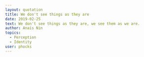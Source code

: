 ```yaml
---
layout: quotation
title: We don't see things as they are
date: 2019-02-25
text: We don't see things as they are, we see them as we are.
author: Anaïs Nin
topics:
  - Perception
  - Identity
user: phocks
---
```

